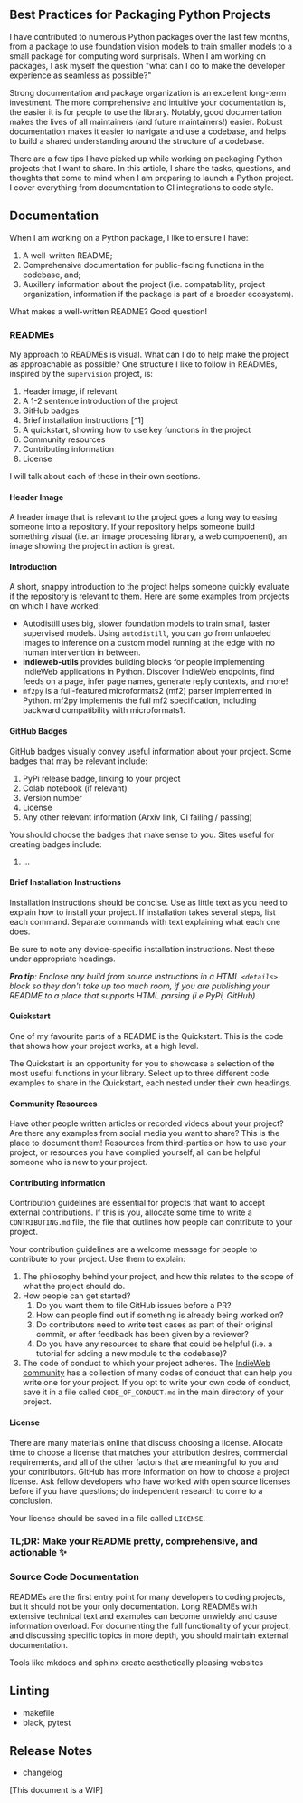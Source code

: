 ## Best Practices for Packaging Python Projects

I have contributed to numerous Python packages over the last few months, from a package to use foundation vision models to train smaller models to a small package for computing word surprisals. When I am working on packages, I ask myself the question "what can I do to make the developer experience as seamless as possible?"

Strong documentation and package organization is an excellent long-term investment. The more comprehensive and intuitive your documentation is, the easier it is for people to use the library. Notably, good documentation makes the lives of all maintainers (and future maintainers!) easier. Robust documentation makes it easier to navigate and use a codebase, and helps to build a shared understanding around the structure of a codebase.

There are a few tips I have picked up while working on packaging Python projects that I want to share. In this article, I share the tasks, questions, and thoughts that come to mind when I am preparing to launch a Python project. I cover everything from documentation to CI integrations to code style.

## Documentation

When I am working on a Python package, I like to ensure I have:

1. A well-written README;
2. Comprehensive documentation for public-facing functions in the codebase, and;
3. Auxillery information about the project (i.e. compatability, project organization, information if the package is part of a broader ecosystem).

What makes a well-written README? Good question!

### READMEs

My approach to READMEs is visual. What can I do to help make the project as approachable as possible? One structure I like to follow in READMEs, inspired by the `supervision` project, is:

1. Header image, if relevant
2. A 1-2 sentence introduction of the project
3. GitHub badges
4. Brief installation instructions [^1]
5. A quickstart, showing how to use key functions in the project
6. Community resources
7. Contributing information
8. License

I will talk about each of these in their own sections.

#### Header Image

A header image that is relevant to the project goes a long way to easing someone into a repository. If your repository helps someone build something visual (i.e. an image processing library, a web compoenent), an image showing the project in action is great.

#### Introduction

A short, snappy introduction to the project helps someone quickly evaluate if the repository is relevant to them. Here are some examples from projects on which I have worked:

- Autodistill uses big, slower foundation models to train small, faster supervised models. Using `autodistill`, you can go from unlabeled images to inference on a custom model running at the edge with no human intervention in between.
- **indieweb-utils** provides building blocks for people  implementing IndieWeb applications in Python. Discover IndieWeb  endpoints, find feeds on a page, infer page names, generate reply  contexts, and more!
- `mf2py` is a full-featured microformats2 (mf2) parser implemented in Python. mf2py implements the full mf2 specification, including backward compatibility with microformats1.

#### GitHub Badges

GitHub badges visually convey useful information about your project. Some badges that may be relevant include:

1. PyPi release badge, linking to your project
2. Colab notebook (if relevant)
3. Version number
4. License
5. Any other relevant information (Arxiv link, CI failing / passing)

You should choose the badges that make sense to you. Sites useful for creating badges include:

1. ...

#### Brief Installation Instructions

Installation instructions should be concise. Use as little text as you need to explain how to install your project. If installation takes several steps, list each command. Separate commands with text explaining what each one does.

Be sure to note any device-specific installation instructions. Nest these under appropriate headings.

***Pro tip**: Enclose any build from source instructions in a HTML `<details>` block so they don't take up too much room, if you are publishing your README to a place that supports HTML parsing (i.e PyPi, GitHub).*

#### Quickstart

One of my favourite parts of a README is the Quickstart. This is the code that shows how your project works, at a high level.

The Quickstart is an opportunity for you to showcase a selection of the most useful functions in your library. Select up to three different code examples to share in the Quickstart, each nested under their own headings.

#### Community Resources

Have other people written articles or recorded videos about your project? Are there any examples from social media you want to share? This is the place to document them! Resources from third-parties on how to use your project, or resources you have complied yourself, all can be helpful someone who is new to your project.

#### Contributing Information

Contribution guidelines are essential for projects that want to accept external contributions. If this is you, allocate some time to write a `CONTRIBUTING.md` file, the file that outlines how people can contribute to your project.

Your contribution guidelines are a welcome message for people to contribute to your project. Use them to explain:

1. The philosophy behind your project, and how this relates to the scope of what the project should do.
2. How people can get started?
   1. Do you want them to file GitHub issues before a PR?
   2. How can people find out if something is already being worked on?
   3. Do contributors need to write test cases as part of their original commit, or after feedback has been given by a reviewer?
   4. Do you have any resources to share that could be helpful (i.e. a tutorial for adding a new module to the codebase)?
3. The code of conduct to which your project adheres. The [IndieWeb community](https://indieweb.org/code-of-conduct-examples) has a collection of many codes of conduct that can help you write one for your project. If you opt to write your own code of conduct, save it in a file called `CODE_OF_CONDUCT.md` in the main directory of your project.

#### License

There are many materials online that discuss choosing a license. Allocate time to choose a license that matches your attribution desires, commercial requirements, and all of the other factors that are meaningful to you and your contributors. GitHub has more information on how to choose a project license. Ask fellow developers who have worked with open source licenses before if you have questions; do independent research to come to a conclusion.

Your license should be saved in a file called `LICENSE`.

### TL;DR: Make your README pretty, comprehensive, and actionable ✨

### Source Code Documentation

READMEs are the first entry point for many developers to coding projects, but it should not be your only documentation. Long READMEs with extensive technical text and examples can become unwieldy and cause information overload. For documenting the full functionality of your project, and discussing specific topics in more depth, you should maintain external documentation.

Tools like mkdocs and sphinx create aesthetically pleasing websites 

## Linting

- makefile
- black, pytest

## Release Notes

- changelog

[This document is a WIP]
